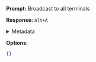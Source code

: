 **Prompt:**
Broadcast to all terminals

**Response:**
`Alt+A`

<details><summary>Metadata</summary>

- Duration: 808 ms
- Datetime: 2024-01-10T12:46:55.060829
- Model: gpt-4-1106-preview

</details>

**Options:**
```json
{}
```

